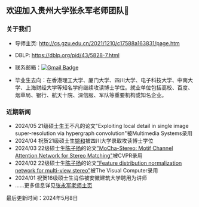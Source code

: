 ## 欢迎加入贵州大学张永军老师团队👋

### 关于我们

- 导师主页: http://cs.gzu.edu.cn/2021/1210/c17588a163831/page.htm

- DBLP: https://dblp.org/pid/43/5828-7.html

- 联系邮箱：[![Gmail Badge](https://img.shields.io/badge/-zyj6667@126.com-c14438?style=flat-square&logo=Gmail&logoColor=white&link=mailto:zyj6667@126.com)](mailto:zyj6667@126.com)

- 毕业生去向：在香港理工大学、厦门大学、四川大学、电子科技大学、中南大学、上海财经大学等知名学府继续攻读博士学位。就业单位包括高校、百度、烟草局、银行、航天十院、深信服、军队等重要机构或知名企业。

### 近期新闻

- 2024/05 21级硕士生王不凡的论文"Exploiting local detail in single image super-resolution via hypergraph convolution"被Multimedia Systems录用
- 2024/04 祝贺21级硕士生[姚和](https://orcid.org/0009-0002-4212-5023)被四川大学录取攻读博士学位
- 2024/03 22级硕士生[陈子扬](https://scholar.google.com/citations?user=t64KgqAAAAAJ&hl=en&oi=sra)的论文["MoCha-Stereo: Motif Channel Attention Network for Stereo Matching"](http://gs.gzu.edu.cn/2024/0315/c13269a213613/page.htm)被CVPR录用
- 2024/02 22级硕士生[陈子扬](https://scholar.google.com/citations?user=t64KgqAAAAAJ&hl=en&oi=sra)的论文["Feature distribution normalization network for multi-view stereo"](https://link.springer.com/article/10.1007/s00371-024-03334-1)被The Visual Computer录用
- 2024/01 祝贺16级硕士生肖伶被安徽建筑大学聘用为讲师
- ......更多信息详见[张永军老师主页](http://cs.gzu.edu.cn/2021/1210/c17588a163831/page.htm)


最后更新时间：2024年5月8日

<!--

**Here are some ideas to get you started:**

🙋‍♀️ A short introduction - what is your organization all about?
🌈 Contribution guidelines - how can the community get involved?
👩‍💻 Useful resources - where can the community find your docs? Is there anything else the community should know?
🍿 Fun facts - what does your team eat for breakfast?
🧙 Remember, you can do mighty things with the power of [Markdown](https://docs.github.com/github/writing-on-github/getting-started-with-writing-and-formatting-on-github/basic-writing-and-formatting-syntax)
-->
